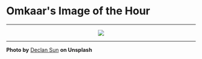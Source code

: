 # Omkaar's Image of the Hour

---

<div align="center">

<a href="https://unsplash.com/photos/architectural-interior-featuring-white-stairs-and-railings-rwKph7QipOk">
  <img src="https://images.unsplash.com/photo-1751885276951-54fa35ebe971?crop=entropy&cs=tinysrgb&fit=max&fm=jpg&ixid=M3w3NjA2Nzh8MHwxfHJhbmRvbXx8fHx8fHx8fDE3NTM5MzgwMDB8&ixlib=rb-4.1.0&q=80&w=1080" style="max-width:100%; height:auto;">
</a>



</div>

---

**Photo by** [Declan Sun](https://unsplash.com/@declansun) **on Unsplash**
